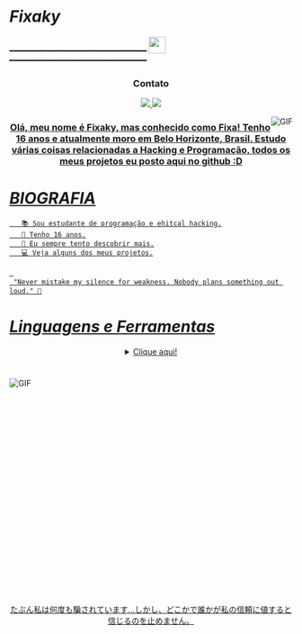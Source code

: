 #                                                                    *Fixaky*

 ━━━━━━━━━━━━━━━━━━━━━━━━━━━━━ <img src="https://cdn.discordapp.com/attachments/708003453351231560/791666366456528906/iniciado.gif?raw=true" height="30px" width="30px"/> ━━━━━━━━━━━━━━━━━━━━━━━━━━━━━
 

<h3 align="center">Contato</h3>
<p align="center">
<a href="https://twitter.com/Fixaky"/>
<img src="https://img.icons8.com/fluent/48/000000/twitter.png"/>
<a href="https://twitch.tv/Fixaky"/>
<img src="https://img.icons8.com/fluent/48/000000/twitch.png"/>
</p>

<a href="https://www.youtube.com/watch?v=fCoOwsvw2S8=18" target="blank"><img align="right" alt="GIF" src="https://i.pinimg.com/originals/e8/d5/a3/e8d5a3b3a383211eb74d02a26115defa.gif" />

<h3 align="center">Olá, meu nome é Fixaky, mas conhecido como Fixa! Tenho 16 anos e atualmente moro em Belo Horizonte, Brasil. Estudo várias coisas relacionadas a Hacking e Programação, todos os meus projetos eu posto aqui no github :D</h3>

#                                                                    *BIOGRAFIA*


       📚 Sou estudante de programação e ehitcal hacking.
       🌳 Tenho 16 anos.
       🧪 Eu sempre tento descobrir mais.
       💻 Veja alguns dos meus projetos.

     
     "Never mistake my silence for weakness. Nobody plans something out loud." 💭


#                                                                    *Linguagens e Ferramentas*

 <details style='text-align: center;' align='center'>
  <summary> Clique aqui! </summary>
 
### Linguagens

<img align="center" alt="javascript" width="26px" src="https://raw.githubusercontent.com/github/explore/80688e429a7d4ef2fca1e82350fe8e3517d3494d/topics/javascript/javascript.png" />
<img align="center" alt="ruby" width="36px" src="https://img.icons8.com/color/48/000000/ruby-programming-language.png" />
<img align="center" alt="python" width="36px" src="https://img.icons8.com/color/48/000000/python.png" />
<img align="center" alt="cplusplus" width="36px" src="https://img.icons8.com/color/48/000000/c-plus-plus-logo.png"/>
<img align="center" alt="html" width="36px" src="https://img.icons8.com/color/48/000000/html-5.png"/>

### Ferramentas
 
 <img align="center" alt="Visual Studio Code" width="36px" src="https://raw.githubusercontent.com/github/explore/80688e429a7d4ef2fca1e82350fe8e3517d3494d/topics/visual-studio-code/visual-studio-code.png" /> 
 <img align="center" alt="eclipse" width="36px" src="https://img.icons8.com/officel/26/000000/java-eclipse.png"/>
 <img align="center" alt="intellij" width="38px" src="https://img.icons8.com/color/48/000000/intellij-idea.png"/>
 <img align="center" alt="atom" width="48px" src="https://img.icons8.com/clouds/48/000000/atom-editor.png"/>
 
</details>

# 

<img align="right" alt="GIF" height="400" width="800" src="https://cdn.discordapp.com/attachments/793277413626347572/794999873141211246/tumblr_olhh66kNOo1sbo5fso1_540.gif" />
  <br>
  <p align="center"> たぶん私は何度も騙されています...しかし、どこかで誰かが私の信頼に値すると信じるのを止めません。
</p>
  
  
 




